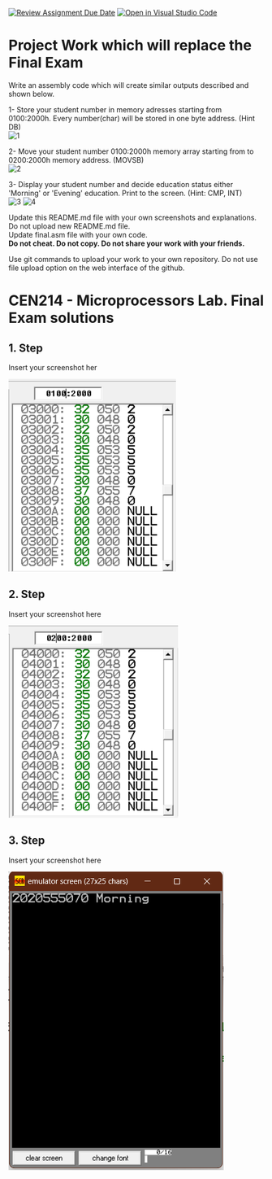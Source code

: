 [![Review Assignment Due Date](https://classroom.github.com/assets/deadline-readme-button-24ddc0f5d75046c5622901739e7c5dd533143b0c8e959d652212380cedb1ea36.svg)](https://classroom.github.com/a/W2h3gMYX)
[![Open in Visual Studio Code](https://classroom.github.com/assets/open-in-vscode-718a45dd9cf7e7f842a935f5ebbe5719a5e09af4491e668f4dbf3b35d5cca122.svg)](https://classroom.github.com/online_ide?assignment_repo_id=11354140&assignment_repo_type=AssignmentRepo)
# Project Work which will replace the Final Exam

Write an assembly code which will create similar outputs described and shown below.

1- Store your student number in memory adresses starting from 0100:2000h. Every number(char) will be stored in one byte address. (Hint DB)  
![1](https://github.com/abbaselmas/CEN214-Microprocessors-Lab-Final/assets/28142617/302ca703-755b-4484-b67d-01397d70296e)

2- Move your student number 0100:2000h memory array starting from to 0200:2000h memory address. (MOVSB)  
![2](https://github.com/abbaselmas/CEN214-Microprocessors-Lab-Final/assets/28142617/6a9304e4-0819-4014-8a38-279d782ab720)

3- Display your student number and decide education status either 'Morning' or 'Evening' education. Print to the screen. (Hint: CMP, INT)  
![3](https://github.com/abbaselmas/CEN214-Microprocessors-Lab-Final/assets/28142617/6f822458-e7f0-4fc0-8440-721892a605b9)
![4](https://github.com/abbaselmas/CEN214-Microprocessors-Lab-Final/assets/28142617/122e3d82-ebe3-44de-9fa3-1624301c8bd5)


Update this README.md file with your own screenshots and explanations. Do not upload new README.md file.   
Update final.asm file with your own code.  
**Do not cheat. Do not copy. Do not share your work with your friends.**

Use git commands to upload your work to your own repository. Do not use file upload option on the web interface of the github.

# CEN214 - Microprocessors Lab. Final Exam solutions
## 1. Step
Insert your screenshot her

![image](0100_2000.png)


## 2. Step
Insert your screenshot here

![image](0200_2000.png)

## 3. Step
Insert your screenshot here


![image](Display.png)
